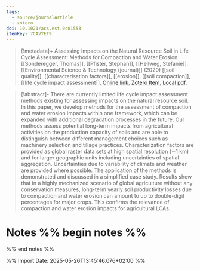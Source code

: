 ```yaml
---
tags:
  - source/journalArticle
  - zotero
doi: 10.1021/acs.est.0c01553
itemKey: 7CAVYET9
---
```

>[!metadata]+
> Assessing Impacts on the Natural Resource Soil in Life Cycle Assessment: Methods for Compaction and Water Erosion
> [[Sonderegger, Thomas]], [[Pfister, Stephan]], [[Hellweg, Stefanie]], 
> [[Environmental Science & Technology (journal)]] (2020)
> [[soil quality]], [[characterisation factors]], [[erosion]], [[soil compaction]], [[life cycle impact assessment]], 
> [Online link](https://doi.org/10.1021/acs.est.0c01553), [Zotero Item](zotero://select/library/items/7CAVYET9), [Local pdf](file://C:/Users/aburg/Documents/references/zotero/storage/WJPVLC9U/Sonderegger2020_AssessingImpacts.pdf), 

>[!abstract]-
>There are currently limited life cycle impact assessment methods existing for assessing impacts on the natural resource soil. In this paper, we develop methods for the assessment of compaction and water erosion impacts within one framework, which can be expanded with additional degradation processes in the future. Our methods assess potential long-term impacts from agricultural activities on the production capacity of soils and are able to distinguish between different management choices such as machinery selection and tillage practices. Characterization factors are provided as global raster data sets at high spatial resolution (∼1 km) and for larger geographic units including uncertainties of spatial aggregation. Uncertainties due to variability of climate and weather are provided where possible. The application of the methods is demonstrated and discussed in a simplified case study. Results show that in a highly mechanized scenario of global agriculture without any conservation measures, long-term yearly soil productivity losses due to compaction and water erosion can amount to up to double-digit percentages for major crops. This confirms the relevance of compaction and water erosion impacts for agricultural LCAs.

# Notes %% begin notes %%

%% end notes %%




%% Import Date: 2025-05-26T13:45:46.076+02:00 %%
